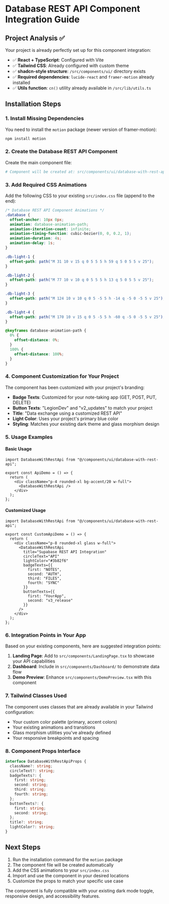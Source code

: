 # Database REST API Component Integration Guide

## Project Analysis ✅

Your project is already perfectly set up for this component integration:

- ✅ **React + TypeScript**: Configured with Vite
- ✅ **Tailwind CSS**: Already configured with custom theme
- ✅ **shadcn-style structure**: `/src/components/ui/` directory exists
- ✅ **Required dependencies**: `lucide-react` and `framer-motion` already installed
- ✅ **Utils function**: `cn()` utility already available in `/src/lib/utils.ts`

## Installation Steps

### 1. Install Missing Dependencies

You need to install the `motion` package (newer version of framer-motion):

```bash
npm install motion
```

### 2. Create the Database REST API Component

Create the main component file:

```bash
# Component will be created at: src/components/ui/database-with-rest-api.tsx
```

### 3. Add Required CSS Animations

Add the following CSS to your existing `src/index.css` file (append to the end):

```css
/* Database REST API Component Animations */
.database {
  offset-anchor: 10px 0px;
  animation: database-animation-path;
  animation-iteration-count: infinite;
  animation-timing-function: cubic-bezier(0, 0, 0.2, 1);
  animation-duration: 4s;
  animation-delay: 1s;
}

.db-light-1 {
  offset-path: path("M 31 10 v 15 q 0 5 5 5 h 59 q 5 0 5 5 v 25");
}

.db-light-2 {
  offset-path: path("M 77 10 v 10 q 0 5 5 5 h 13 q 5 0 5 5 v 25");
}

.db-light-3 {
  offset-path: path("M 124 10 v 10 q 0 5 -5 5 h -14 q -5 0 -5 5 v 25");
}

.db-light-4 {
  offset-path: path("M 170 10 v 15 q 0 5 -5 5 h -60 q -5 0 -5 5 v 25");
}

@keyframes database-animation-path {
  0% {
    offset-distance: 0%;
  }
  100% {
    offset-distance: 100%;
  }
}
```

### 4. Component Customization for Your Project

The component has been customized with your project's branding:

- **Badge Texts**: Customized for your note-taking app (GET, POST, PUT, DELETE)
- **Button Texts**: "LegionDev" and "v2_updates" to match your project
- **Title**: "Data exchange using a customized REST API"
- **Light Color**: Uses your project's primary blue color
- **Styling**: Matches your existing dark theme and glass morphism design

### 5. Usage Examples

#### Basic Usage
```tsx
import DatabaseWithRestApi from "@/components/ui/database-with-rest-api";

export const ApiDemo = () => {
  return (
    <div className="p-4 rounded-xl bg-accent/20 w-full">
      <DatabaseWithRestApi />
    </div>
  );
};
```

#### Customized Usage
```tsx
import DatabaseWithRestApi from "@/components/ui/database-with-rest-api";

export const CustomApiDemo = () => {
  return (
    <div className="p-8 rounded-xl glass w-full">
      <DatabaseWithRestApi 
        title="Supabase REST API Integration"
        circleText="API"
        lightColor="#3b82f6"
        badgeTexts={{
          first: "NOTES",
          second: "AUTH", 
          third: "FILES",
          fourth: "SYNC"
        }}
        buttonTexts={{
          first: "YourApp",
          second: "v3_release"
        }}
      />
    </div>
  );
};
```

### 6. Integration Points in Your App

Based on your existing components, here are suggested integration points:

1. **Landing Page**: Add to `src/components/LandingPage.tsx` to showcase your API capabilities
2. **Dashboard**: Include in `src/components/Dashboard/` to demonstrate data flow
3. **Demo Preview**: Enhance `src/components/DemoPreview.tsx` with this component

### 7. Tailwind Classes Used

The component uses classes that are already available in your Tailwind configuration:
- Your custom color palette (primary, accent colors)
- Your existing animations and transitions
- Glass morphism utilities you've already defined
- Your responsive breakpoints and spacing

### 8. Component Props Interface

```typescript
interface DatabaseWithRestApiProps {
  className?: string;
  circleText?: string;
  badgeTexts?: {
    first: string;
    second: string;
    third: string;
    fourth: string;
  };
  buttonTexts?: {
    first: string;
    second: string;
  };
  title?: string;
  lightColor?: string;
}
```

## Next Steps

1. Run the installation command for the `motion` package
2. The component file will be created automatically
3. Add the CSS animations to your `src/index.css`
4. Import and use the component in your desired locations
5. Customize the props to match your specific use case

The component is fully compatible with your existing dark mode toggle, responsive design, and accessibility features.